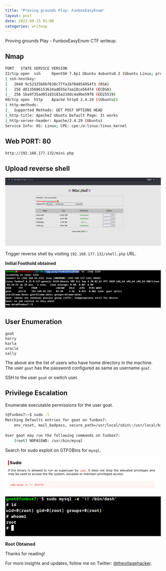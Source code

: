 ```yaml
---
title: "Proving grounds Play: FunboxEasyEnum"
layout: post
date: 2023-09-15 01:00
categories: writeup
---
```


Proving grounds Play - FunboxEasyEnum CTF writeup.

## Nmap

```sh
PORT   STATE SERVICE VERSION
22/tcp open  ssh     OpenSSH 7.6p1 Ubuntu 4ubuntu0.3 (Ubuntu Linux; protocol 2.0)
| ssh-hostkey: 
|   2048 9c52325b8bf638c77fa1b704854954f3 (RSA)
|   256 d6135606153624ad655e7aa18ce564f4 (ECDSA)
|_  256 1ba9f35ad05183183a23ddc4a9be59f0 (ED25519)
80/tcp open  http    Apache httpd 2.4.29 ((Ubuntu))
| http-methods: 
|_  Supported Methods: GET POST OPTIONS HEAD
|_http-title: Apache2 Ubuntu Default Page: It works
|_http-server-header: Apache/2.4.29 (Ubuntu)
Service Info: OS: Linux; CPE: cpe:/o:linux:linux_kernel
```

## Web PORT: 80

```text
http://192.168.177.132/mini.php
```

## Upload reverse shell

![img](/assets/images/CTF/Proving_Grounds/FunboxEasyEnum/web.png)

Trigger reverse shell by visiting `192.168.177.132/shell.php` URL.

**Initial Foothold obtained**

![img](/assets/images/CTF/Proving_Grounds/FunboxEasyEnum/shell.png)

## User Enumeration

```text
goat
harry
karla
oracle
sally
```

The above are the list of users who have home directory in the machine. The user `goat` has the password configured as same as username `goat`.

SSH to the user `goat` or switch user.

## Privilege Escalation

Enumerate executable permissions for the user goat.

```sh
t@funbox7:~$ sudo -l
Matching Defaults entries for goat on funbox7:
    env_reset, mail_badpass, secure_path=/usr/local/sbin\:/usr/local/bin\:/usr/sbin\:/usr/bin\:/sbin\:/bin\:/snap/bin

User goat may run the following commands on funbox7:
    (root) NOPASSWD: /usr/bin/mysql
```

Search for sudo exploit on GTFOBins for `mysql`.

![img](/assets/images/CTF/Proving_Grounds/FunboxEasyEnum/gtfo.png)

![img](/assets/images/CTF/Proving_Grounds/FunboxEasyEnum/root.png)

**Root Obtained**

Thanks for reading!

For more insights and updates, follow me on Twitter: [@thevillagehacker](https://twitter.com/thevillagehackr).